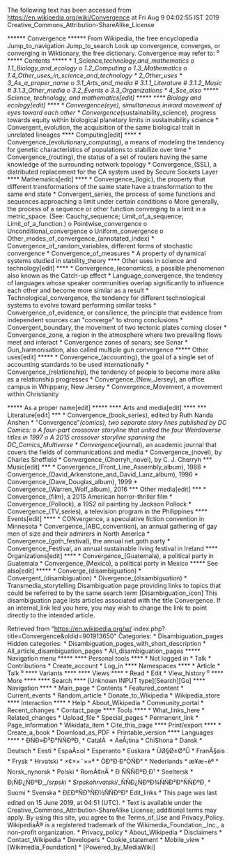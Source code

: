 The following text has been accessed from https://en.wikipedia.org/wiki/Convergence at Fri Aug 9 04:02:55 IST 2019
Creative_Commons_Attribution-ShareAlike_License




















****** Convergence ******
From Wikipedia, the free encyclopedia
Jump_to_navigation Jump_to_search
 Look up convergence, converges, or converging in Wiktionary, the free
 dictionary.
Convergence may refer to:
⁰
***** Contents *****
    * 1_Science,_technology,_and_mathematics
          o 1.1_Biology_and_ecology
          o 1.2_Computing
          o 1.3_Mathematics
          o 1.4_Other_uses_in_science_and_technology
    * 2_Other_uses
    * 3_As_a_proper_name
          o 3.1_Arts_and_media
                # 3.1.1_Literature
                # 3.1.2_Music
                # 3.1.3_Other_media
          o 3.2_Events
          o 3.3_Organizations
    * 4_See_also
***** Science, technology, and mathematics[edit] *****
**** Biology and ecology[edit] ****
    * Convergence_(eye), simultaneous inward movement of eyes toward each other
    * Convergence_(sustainability_science), progress towards equity within
      biological planetary limits in sustainability science
    * Convergent_evolution, the acquisition of the same biological trait in
      unrelated lineages
**** Computing[edit] ****
    * Convergence_(evolutionary_computing), a means of modeling the tendency
      for genetic characteristics of populations to stabilize over time
    * Convergence_(routing), the status of a set of routers having the same
      knowledge of the surrounding network topology
    * Convergence_(SSL), a distributed replacement for the CA system used by
      Secure Sockets Layer
**** Mathematics[edit] ****
    * Convergence_(logic), the property that different transformations of the
      same state have a transformation to the same end state
    * Convergent_series, the process of some functions and sequences
      approaching a limit under certain conditions
          o More generally, the process of a sequence or other function
            converging to a limit in a metric_space. (See: Cauchy_sequence;
            Limit_of_a_sequence; Limit_of_a_function.)
          o Pointwise_convergence
          o Unconditional_convergence
          o Uniform_convergence
          o Other_modes_of_convergence_(annotated_index)
    * Convergence_of_random_variables, different forms of stochastic
      convergence
    * Convergence_of_measures
    * A property of dynamical systems studied in stability_theory
**** Other uses in science and technology[edit] ****
    * Convergence_(economics), a possible phenomenon also known as the Catch-up
      effect
    * Language_convergence, the tendency of languages whose speaker communities
      overlap significantly to influence each other and become more similar as
      a result
    * Technological_convergence, the tendency for different technological
      systems to evolve toward performing similar tasks
    * Convergence_of_evidence, or consilience, the principle that evidence from
      independent sources can "converge" to strong conclusions
    * Convergent_boundary, the movement of two tectonic plates coming closer
    * Convergence_zone, a region in the atmosphere where two prevailing flows
      meet and interact
    * Convergence zones of sonars; see Sonar
    * Gun_harmonisation, also called multiple gun convergence
***** Other uses[edit] *****
    * Convergence_(accounting), the goal of a single set of accounting
      standards to be used internationally
    * Convergence_(relationship), the tendency of people to become more alike
      as a relationship progresses
    * Convergence_(New_Jersey), an office campus in Whippany, New Jersey
    * Convergence_Movement, a movement within Christianity

***** As a proper name[edit] *****
**** Arts and media[edit] ****
*** Literature[edit] ***
    * Convergence_(book_series), edited by Ruth Nanda Anshen
    * "Convergence"_(comics), two separate story lines published by DC Comics:
          o A four-part crossover storyline that united the four Weirdoverse
            titles in 1997
          o A 2015 crossover storyline spanning the DC_Comics_Multiverse
    * Convergence_(journal), an academic journal that covers the fields of
      communications and media
    * Convergence_(novel), by Charles Sheffield
    * Convergence_(Cherryh_novel), by C. J. Cherryh
*** Music[edit] ***
    * Convergence_(Front_Line_Assembly_album), 1988
    * Convergence_(David_Arkenstone_and_David_Lanz_album), 1996
    * Convergence_(Dave_Douglas_album), 1999
    * Convergence_(Warren_Wolf_album), 2016
*** Other media[edit] ***
    * Convergence_(film), a 2015 American horror-thriller film
    * Convergence_(Pollock), a 1952 oil painting by Jackson Pollock
    * Convergence_(TV_series), a television program in the Philippines
**** Events[edit] ****
    * CONvergence, a speculative fiction convention in Minnesota
    * Convergence_(ABC_convention), an annual gathering of gay men of size and
      their admirers in North America
    * Convergence_(goth_festival), the annual net.goth party
    * Convergence_Festival, an annual sustainable living festival in Ireland
**** Organizations[edit] ****
    * Convergence_(Guatemala), a political party in Guatemala
    * Convergence_(Mexico), a political party in Mexico
***** See also[edit] *****
    * Converge_(disambiguation)
    * Convergent_(disambiguation)
    * Divergence_(disambiguation)
    * Transmedia_storytelling
                      Disambiguation page providing links to topics that could
                      be referred to by the same search term
[Disambiguation_icon] This disambiguation page lists articles associated with
                      the title Convergence.
                      If an internal_link led you here, you may wish to change
                      the link to point directly to the intended article.

Retrieved from "https://en.wikipedia.org/w/
index.php?title=Convergence&oldid=901913650"
Categories:
    * Disambiguation_pages
Hidden categories:
    * Disambiguation_pages_with_short_description
    * All_article_disambiguation_pages
    * All_disambiguation_pages
***** Navigation menu *****
**** Personal tools ****
    * Not logged in
    * Talk
    * Contributions
    * Create_account
    * Log_in
**** Namespaces ****
    * Article
    * Talk
⁰
**** Variants ****
**** Views ****
    * Read
    * Edit
    * View_history
⁰
**** More ****
**** Search ****
[Unknown INPUT type][Search][Go]
**** Navigation ****
    * Main_page
    * Contents
    * Featured_content
    * Current_events
    * Random_article
    * Donate_to_Wikipedia
    * Wikipedia_store
**** Interaction ****
    * Help
    * About_Wikipedia
    * Community_portal
    * Recent_changes
    * Contact_page
**** Tools ****
    * What_links_here
    * Related_changes
    * Upload_file
    * Special_pages
    * Permanent_link
    * Page_information
    * Wikidata_item
    * Cite_this_page
**** Print/export ****
    * Create_a_book
    * Download_as_PDF
    * Printable_version
**** Languages ****
    * ÐÑÐ»Ð³Ð°ÑÑÐºÐ¸
    * CatalÃ 
    * ÄeÅ¡tina
    * ChiShona
    * Dansk
    * Deutsch
    * Eesti
    * EspaÃ±ol
    * Esperanto
    * Euskara
    * ÙØ§Ø±Ø³Û
    * FranÃ§ais
    * Frysk
    * Hrvatski
    * ×¢××¨××ª
    * ÒÐ°Ð·Ð°ÒÑÐ°
    * Nederlands
    * æ¥æ¬èª
    * Norsk_nynorsk
    * Polski
    * RomÃ¢nÄ
    * Ð ÑÑÑÐºÐ¸Ð¹
    * Seeltersk
    * Ð¡ÑÐ¿ÑÐºÐ¸_/_srpski
    * Srpskohrvatski_/_ÑÑÐ¿ÑÐºÐ¾ÑÑÐ²Ð°ÑÑÐºÐ¸
    * Suomi
    * Svenska
    * Ð£ÐºÑÐ°ÑÐ½ÑÑÐºÐ°
Edit_links
    * This page was last edited on 15 June 2019, at 04:51 (UTC).
    * Text is available under the Creative_Commons_Attribution-ShareAlike
      License; additional terms may apply. By using this site, you agree to the
      Terms_of_Use and Privacy_Policy. WikipediaÂ® is a registered trademark of
      the Wikimedia_Foundation,_Inc., a non-profit organization.
    * Privacy_policy
    * About_Wikipedia
    * Disclaimers
    * Contact_Wikipedia
    * Developers
    * Cookie_statement
    * Mobile_view
    * [Wikimedia_Foundation]
    * [Powered_by_MediaWiki]

